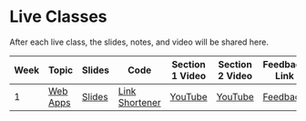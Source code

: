 # Live Classes

After each live class, the slides, notes, and video will be shared here.


| Week | Topic          | Slides          | Code            | Section 1 Video       | Section 2 Video       | Feedback Link | 
| ---- | -------------- | --------------- | ----------------| --------------------- |-----------------------|---------------|
| 1    | [Web Apps](./web-apps.md)      | [Slides](https://docs.google.com/presentation/d/11IIGpcx52F6zWcnCBts1UsjUxOn6O8CnGYy2FApaT2U/edit?usp=sharing)        |  [Link Shortener](https://github.com/kiboschool/link-shortener)    | [YouTube](https://youtu.be/XxAATHO2dso)            |             [YouTube](https://youtu.be/v1tTyZCk_jE)          |         [Feedback](https://bit.ly/wad-survey-jan2023)      | 

